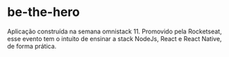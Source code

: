 # be-the-hero
Aplicação construída na semana omnistack 11. Promovido pela Rocketseat, esse evento tem o intuito de ensinar a stack NodeJs, React e React Native, de forma prática.
